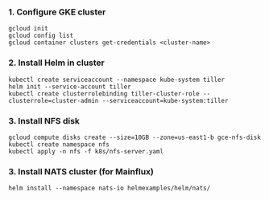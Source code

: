 
### 1. Configure GKE cluster
```
gcloud init
gcloud config list
gcloud container clusters get-credentials <cluster-name>
```
### 2. Install Helm in cluster
```
kubectl create serviceaccount --namespace kube-system tiller
helm init --service-account tiller
kubectl create clusterrolebinding tiller-cluster-role --clusterrole=cluster-admin --serviceaccount=kube-system:tiller
```
### 3. Install NFS disk
```
gcloud compute disks create --size=10GB --zone=us-east1-b gce-nfs-disk
kubectl create namespace nfs
kubectl apply -n nfs -f k8s/nfs-server.yaml
```
### 3. Install NATS cluster (for Mainflux)
```
helm install --namespace nats-io helmexamples/helm/nats/
```

